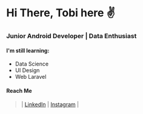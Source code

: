 # Hi There, Tobi here ✌


### Junior Android Developer | Data Enthusiast

#### I'm still learning:
* Data Science
* UI Design
* Web Laravel
 
#### Reach Me
> | [LinkedIn](https://www.linkedin.com/in/tobyadnan/) | 
> [Instagram](https://instagram.com/tobyadnan/) |
